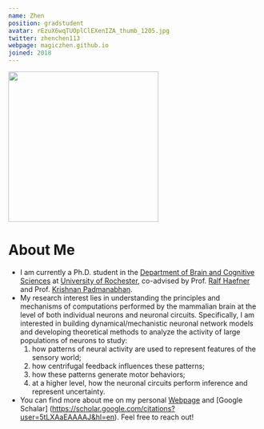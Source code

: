 ```yaml
---
name: Zhen
position: gradstudent
avatar: rEzuX6wqTUOplClEXenIZA_thumb_1205.jpg
twitter: zhenchen113
webpage: magiczhen.github.io
joined: 2018
---
```


<img width="300" src="{{site.baseurl}}/images/people/{{page.avatar}}" data-action="zoom">

# About Me
* I am currently a Ph.D. student in the [Department of Brain and Cognitive Sciences](http://www.sas.rochester.edu/bcs/) at [University of Rochester](https://rochester.edu), co-advised by Prof. [Ralf Haefner](http://www.sas.rochester.edu/bcs/people/faculty/haefner_ralf/index.html) and Prof. [Krishnan Padmanabhan](https://www.urmc.rochester.edu/people/29791170-krishnan-padmanabhan).
* My research interest lies in understanding the principles and mechanisms of computations performed by the mammalian brain at the level of both individual neurons and neuronal circuits. Specifically, I am interested in building dynamical/mechanistic neuronal network models and developing theoretical methods to analyze the activity of large populations of neurons to study: 
  1. how patterns of neural activity are used to represent features of the sensory world;
  1. how centrifugal feedback influences these patterns;
  1. how these patterns generate motor behaviors;
  1. at a higher level, how the neuronal circuits perform inference and represent uncertainty.
* You can find more about me on my personal [Webpage](https://magiczhen.github.io) and [Google Schalar] (https://scholar.google.com/citations?user=5tLXAaEAAAAJ&hl=en). Feel free to reach out!

